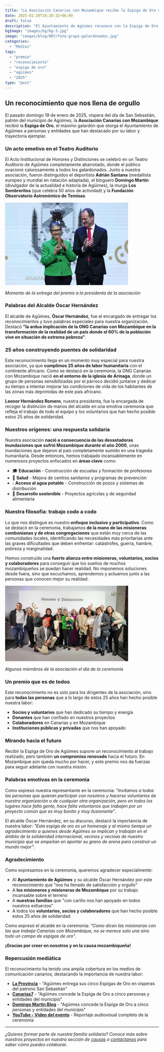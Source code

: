 ```yaml
---
title: "La Asociación Canarias con Mozambique recibe la Espiga de Oro de Agüimes"
date: 2025-01-20T10:28:32+06:00
draft: false
description: "El Ayuntamiento de Agüimes reconoce con la Espiga de Oro los 25 años de labor humanitaria de nuestra asociación en Mozambique."
bgImage: "images/bg/bg-3.jpg"
image: "images/blog/007/foto-grupo-galardonados.jpg"
categories:
  - "Medios"
tags:
  - "premio"
  - "reconocimiento"
  - "espiga de oro"
  - "agüimes"
  - "2025"
type: "post"
---
```


## Un reconocimiento que nos llena de orgullo

El pasado domingo 19 de enero de 2025, víspera del día de San Sebastián, patrón del municipio de Agüimes, la **Asociación Canarias con Mozambique** recibió la **Espiga de Oro**, el máximo galardón que otorga el Ayuntamiento de Agüimes a personas y entidades que han destacado por su labor y trayectoria ejemplar.

### Un acto emotivo en el Teatro Auditorio

El Acto Institucional de Honores y Distinciones se celebró en un Teatro Auditorio de Agüimes completamente abarrotado, donde el público ovacionó calurosamente a todos los galardonados. Junto a nuestra asociación, fueron distinguidos el deportista **Adrián Santana** (medallista europeo y mundial en natación adaptada), el bloguero **Domingo Martín** (divulgador de la actualidad e historia de Agüimes), la murga **Los Sombreritos** (que celebra 50 años de actividad) y la **Fundación Observatorio Astronómico de Temisas**.

<div class="text-center mb-4">
  <img src="/images/blog/007/presidente-recogiendo-premio.jpg" alt="Momento de la entrega del premio a la presidenta de la asociación" class="img-fluid rounded" style="max-width: 80%;">
  <p class="text-muted mt-2"><em>Momento de la entrega del premio a la presidenta de la asociación</em></p>
</div>

### Palabras del Alcalde Óscar Hernández

El alcalde de Agüimes, **Óscar Hernández**, fue el encargado de entregar los reconocimientos y tuvo palabras especiales para nuestra organización. Destacó **"la ardua implicación de la ONG Canarias con Mozambique en la transformación de la realidad de un país donde el 60% de la población vive en situación de extrema pobreza"**.

### 25 años construyendo puentes de solidaridad

Este reconocimiento llega en un momento muy especial para nuestra asociación, ya que **cumplimos 25 años de labor humanitaria** con el continente africano. Como se destacó en la ceremonia, la ONG Canarias con Mozambique nació **en el entorno de la iglesia de Arinaga**, donde un grupo de personas sensibilizadas por el párroco decidió juntarse y dedicar su tiempo a intentar mejorar las condiciones de vida de los habitantes de las zonas más deprimidas de este país africano.

**Leonor Hernández Romero**, nuestra presidenta, fue la encargada de recoger la distinción de manos del alcalde en una emotiva ceremonia que refleja el trabajo de todo el equipo y los voluntarios que han hecho posible estos 25 años de solidaridad.

### Nuestros orígenes: una respuesta solidaria

Nuestra asociación **nació a consecuencia de las devastadoras inundaciones que sufrió Mozambique durante el año 2000**, unas inundaciones que dejaron al país completamente sumido en una tragedia humanitaria. Desde entonces, hemos trabajado incansablemente en numerosos proyectos enfocados en **áreas clave** como:

- 🎓 **Educación** - Construcción de escuelas y formación de profesores
- 🏥 **Salud** - Mejora de centros sanitarios y programas de prevención
- 💧 **Acceso al agua potable** - Construcción de pozos y sistemas de distribución
- 🌱 **Desarrollo sostenible** - Proyectos agrícolas y de seguridad alimentaria

### Nuestra filosofía: trabajo codo a codo

Lo que nos distingue es nuestro **enfoque inclusivo y participativo**. Como se destacó en la ceremonia, trabajamos **de la mano de las misioneras combonianas y de otras congregaciones** que están muy cerca de las comunidades locales, identificando las necesidades más prioritarias ante las graves dificultades que deben enfrentar: catástrofes, guerra, hambre, pobreza y marginalidad.

Hemos construido una **fuerte alianza entre misioneras, voluntarios, socios y colaboradores** para conseguir que los sueños de muchos mozambiqueños se puedan hacer realidad. No imponemos soluciones desde fuera, sino que escuchamos, aprendemos y actuamos junto a las personas que conocen mejor su realidad.

<div class="text-center mb-4">
  <img src="/images/blog/007/miembros-en-ceremonia.jpg" alt="Algunos miembros de la asociación el día de la ceremonia" class="img-fluid rounded" style="max-width: 80%;">
  <p class="text-muted mt-2"><em>Algunos miembros de la asociación el día de la ceremonia</em></p>
</div>

### Un premio que es de todos

Este reconocimiento no es solo para los dirigentes de la asociación, sino para **todas las personas** que a lo largo de estos 25 años han hecho posible nuestra labor:

- **Socios y voluntarios** que han dedicado su tiempo y energía
- **Donantes** que han confiado en nuestros proyectos
- **Colaboradores** en Canarias y en Mozambique
- **Instituciones públicas y privadas** que nos han apoyado

### Mirando hacia el futuro

Recibir la Espiga de Oro de Agüimes supone un reconocimiento al trabajo realizado, pero también **un compromiso renovado** hacia el futuro. En Mozambique aún queda mucho por hacer, y este premio nos da fuerzas para seguir adelante con nuestra misión.

### Palabras emotivas en la ceremonia

Como expresó nuestra representante en la ceremonia: _"Invitamos a todas las personas que quieran participar con nosotros y hacerse voluntarios de nuestra organización o de cualquier otra organización, pero en todos los lugares hace falta gente, hace falta voluntarios que trabajen por un proyecto común que es muy bonito y muy ilusionante"_.

El alcalde Óscar Hernández, en su discurso, destacó la importancia de nuestra labor: _"Esta espiga de oro es un homenaje y al mismo tiempo un agradecimiento a quienes desde Agüimes se implican y trabajan en el ámbito de la solidaridad internacional, vecinos y vecinas de nuestro municipio que se empeñan en aportar su grano de arena para construir un mundo mejor"_.

### Agradecimiento

Como expresamos en la ceremonia, queremos agradecer especialmente:

- Al **Ayuntamiento de Agüimes** y su alcalde Óscar Hernández por este reconocimiento que "nos ha llenado de satisfacción y orgullo"
- A **los misioneros y misioneras de Mozambique** por su trabajo incansable sobre el terreno
- A **nuestras familias** que "con cariño nos han apoyado en todos nuestros esfuerzos"
- A todos los **voluntarios, socios y colaboradores** que han hecho posible estos 25 años de solidaridad

Como expresó el alcalde en la ceremonia: _"Como dicen las misioneras con las que trabaja Canarias con Mozambique, no se merece solo una sino todo un campo de espigas de oro"_.

**¡Gracias por creer en nosotros y en la causa mozambiqueña!**

### Repercusión mediática

El reconocimiento ha tenido una amplia cobertura en los medios de comunicación canarios, destacando la importancia de nuestra labor:

- **[La Provincia](https://www.laprovincia.es/gran-canaria/2025/01/19/aguimes-entrega-cinco-espigas-oro-113534978.html)** - "Agüimes entrega sus cinco Espigas de Oro en vísperas del patrono San Sebastián"
- **[Canarias7](https://www.canarias7.es/canarias/gran-canaria/aguimes-concede-espiga-oro-cinco-personas-entidades-20250119212344-nt.html)** - "Agüimes concede la Espiga de Oro a cinco personas y entidades del municipio"
- **[Domingo Martín Blog](https://domingomartin.blogspot.com/2025/01/aguimes-concede-la-espiga-de-oro-cinco.html)** - "Agüimes concede la Espiga de Oro a cinco personas y entidades del municipio"
- **[YouTube - Vídeo del evento](https://www.youtube.com/watch?v=7vNM9ipDiHo)** - Reportaje audiovisual completo de la ceremonia

---

_¿Quieres formar parte de nuestra familia solidaria? Conoce más sobre nuestros proyectos en nuestra sección de [causas](/causes) o [contáctanos](/contact) para saber cómo puedes colaborar._

